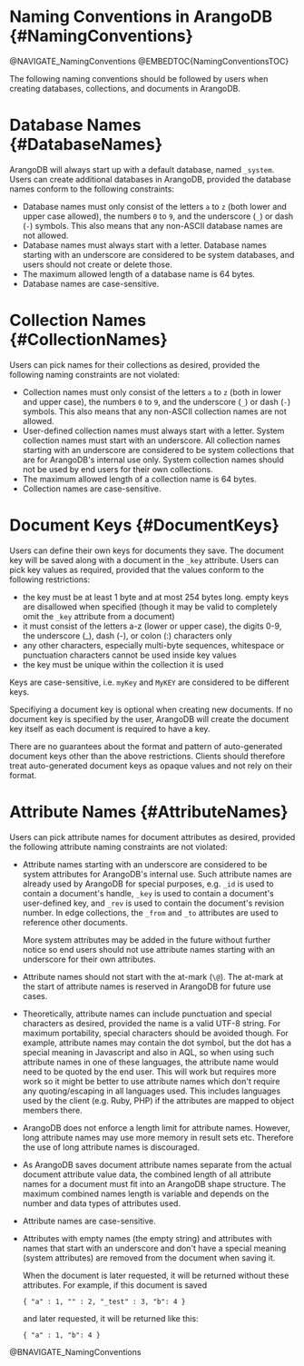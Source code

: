 Naming Conventions in ArangoDB {#NamingConventions}
===================================================

@NAVIGATE_NamingConventions
@EMBEDTOC{NamingConventionsTOC}

The following naming conventions should be followed by users when creating
databases, collections, and documents in ArangoDB.

Database Names {#DatabaseNames}
===============================

ArangoDB will always start up with a default database, named `_system`.
Users can create additional databases in ArangoDB, provided the database
names conform to the following constraints:

- Database names must only consist of the letters `a` to `z` (both lower and
  upper case allowed), the numbers `0` to `9`, and the underscore (`_`) or 
  dash (`-`) symbols. 
  This also means that any non-ASCII database names are not allowed.
- Database names must always start with a letter. Database names starting 
  with an underscore are considered to be system databases, and users should 
  not create or delete those.
- The maximum allowed length of a database name is 64 bytes.
- Database names are case-sensitive.

Collection Names {#CollectionNames}
===================================

Users can pick names for their collections as desired, provided the following
naming constraints are not violated:

- Collection names must only consist of the letters `a` to `z` (both in lower 
  and upper case), the numbers `0` to `9`, and the underscore (`_`) or dash (`-`)
  symbols. This also means that any non-ASCII collection names are not allowed.
- User-defined collection names must always start with a letter. System collection
  names must start with an underscore.
  All collection names starting with an underscore are considered to be system 
  collections that are for ArangoDB's internal use only. System collection names 
  should not be used by end users for their own collections.
- The maximum allowed length of a collection name is 64 bytes.
- Collection names are case-sensitive.

Document Keys {#DocumentKeys}
=============================

Users can define their own keys for documents they save. The document key will
be saved along with a document in the `_key` attribute. Users can pick key
values as required, provided that the values conform to the following
restrictions:
* the key must be at least 1 byte and at most 254 bytes long. empty keys are 
  disallowed when specified (though it may be valid to completely omit the
  `_key` attribute from a document)
* it must consist of the letters a-z (lower or upper case), the digits 0-9,
  the underscore (_), dash (-), or colon (:) characters only
 * any other characters, especially multi-byte sequences, whitespace or
   punctuation characters cannot be used inside key values
* the key must be unique within the collection it is used

Keys are case-sensitive, i.e. `myKey` and `MyKEY` are considered to be
different keys.

Specifiying a document key is optional when creating new documents. If no
document key is specified by the user, ArangoDB will create the document key
itself as each document is required to have a key.

There are no guarantees about the format and pattern of auto-generated document
keys other than the above restrictions. Clients should therefore treat
auto-generated document keys as opaque values and not rely on their format.

Attribute Names {#AttributeNames}
=================================

Users can pick attribute names for document attributes as desired, provided the
following attribute naming constraints are not violated:
- Attribute names starting with an underscore are considered to be system
  attributes for ArangoDB's internal use. Such attribute names are already used
  by ArangoDB for special purposes, e.g. `_id` is used to contain a document's
  handle, `_key` is used to contain a document's user-defined key, and `_rev` is
  used to contain the document's revision number. In edge collections, the
  `_from` and `_to` attributes are used to reference other documents.

  More system attributes may be added in the future without further notice so
  end users should not use attribute names starting with an underscore for their
  own attributes.

- Attribute names should not start with the at-mark (`\@`). The at-mark
  at the start of attribute names is reserved in ArangoDB for future use cases.
- Theoretically, attribute names can include punctuation and special characters
  as desired, provided the name is a valid UTF-8 string.  For maximum
  portability, special characters should be avoided though.  For example,
  attribute names may contain the dot symbol, but the dot has a special meaning
  in Javascript and also in AQL, so when using such attribute names in one of
  these languages, the attribute name would need to be quoted by the end
  user. This will work but requires more work so it might be better to use
  attribute names which don't require any quoting/escaping in all languages
  used. This includes languages used by the client (e.g. Ruby, PHP) if the
  attributes are mapped to object members there.
- ArangoDB does not enforce a length limit for attribute names. However, long
  attribute names may use more memory in result sets etc. Therefore the use
  of long attribute names is discouraged.
- As ArangoDB saves document attribute names separate from the actual document
  attribute value data, the combined length of all attribute names for a
  document must fit into an ArangoDB shape structure. The maximum combined names
  length is variable and depends on the number and data types of attributes
  used.
- Attribute names are case-sensitive.

- Attributes with empty names (the empty string) and attributes with names that
  start with an underscore and don't have a special meaning (system attributes)
  are removed from the document when saving it. 

  When the document is later requested, it will be returned without these 
  attributes. For example, if this document is saved

      { "a" : 1, "" : 2, "_test" : 3, "b": 4 }

  and later requested, it will be returned like this:
      
      { "a" : 1, "b": 4 }

@BNAVIGATE_NamingConventions
